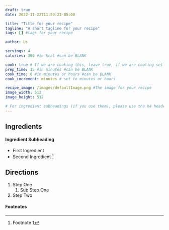 ```yaml
---
draft: true
date: 2022-11-22T11:59:23-05:00

title: "Title for your recipe"
tagline: "A short tagline for your recipe"
tags: [] #tags for your recipe

author: Us

servings: 4
calories: 300 #in kcal #can be BLANK

cook: true # If we are cooking this, leave true, if we are cooling set to false
prep_time: 15 #in minutes #can be BLANK
cook_time: 8 #in minutes or hours #can be BLANK
cook_increment: minutes # set to minutes or hours

recipe_image: /images/defaultImage.png #The image for your recipe
image_width: 512
image_height: 512

# For ingredient subheadings (if you use them), please use the h4 header.  For print view I have those elements targeted
---
```



## Ingredients

#### Ingredient Subheading

- First Ingredient
- Second Ingredient [^1]

## Directions

1. Step One
   1. Sub Step One
2. Step Two

#### Footnotes

[^1]: Footnote 1

